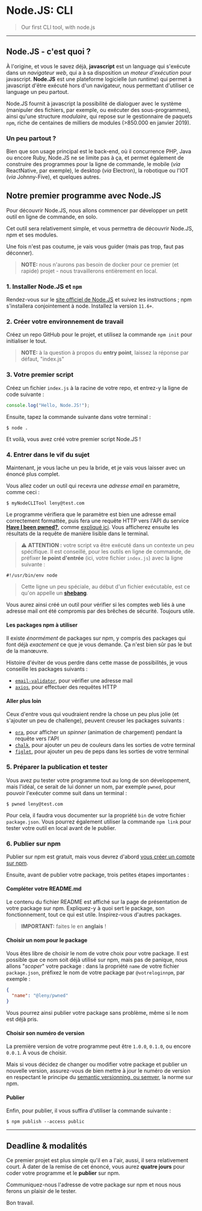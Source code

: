 # Node.JS: CLI

> Our first CLI tool, with node.js

* * *

## Node.JS - c'est quoi ?

À l'origine, et vous le savez déjà, **javascript** est un language qui s'exécute dans un *navigateur web*, qui a à sa disposition un *moteur d'exécution* pour javascript.
**Node.JS** est une plateforme logicielle (un *runtime*) qui permet à javascript d'être exécuté hors d'un navigateur, nous permettant d'utiliser ce language un peu partout.

Node.JS fournit à javascript la possibilité de dialoguer avec le système (manipuler des fichiers, par exemple, ou exécuter des sous-programmes), ainsi qu'une structure *modulaire*, qui repose sur le gestionnaire de paquets `npm`, riche de centaines de milliers de modules (>850.000 en janvier 2019).

### Un peu partout ?

Bien que son usage principal est le back-end, où il concurrence PHP, Java ou encore Ruby, Node.JS ne se limite pas à ça, et permet également de construire des programmes pour la ligne de commande, le mobile (*via* ReactNative, par exemple), le desktop (*via* Electron), la robotique ou l'IOT (*via* Johnny-Five), et quelques autres.

## Notre premier programme avec Node.JS

Pour découvrir Node.JS, nous allons commencer par développer un petit outil en ligne de commande, en solo.

Cet outil sera relativement simple, et vous permettra de découvrir Node.JS, npm et ses modules.

Une fois n'est pas coutume, je vais vous guider (mais pas trop, faut pas déconner).

> **NOTE:** nous n'aurons pas besoin de docker pour ce premier (et rapide) projet - nous travaillerons entièrement en local.

### 1. Installer Node.JS et `npm`

Rendez-vous sur le [site officiel de Node.JS](https://nodejs.org/en/) et suivez les instructions ; npm s'installera conjointement à node.
Installez la version `11.6+`.

### 2. Créer votre environnement de travail

Créez un repo GitHub pour le projet, et utilisez la commande `npm init` pour initialiser le tout.

> **NOTE:** à la question à propos du **entry point**, laissez la réponse par défaut, "index.js"

### 3. Votre premier script

Créez un fichier `index.js` à la racine de votre repo, et entrez-y la ligne de code suivante :

```javascript
console.log("Hello, Node.JS!");
```

Ensuite, tapez la commande suivante dans votre terminal :

	$ node .

Et voilà, vous avez créé votre premier script Node.JS !

### 4. Entrer dans le vif du sujet

Maintenant, je vous lache un peu la bride, et je vais vous laisser avec un énoncé plus complet.

Vous allez coder un outil qui recevra une *adresse email* en paramètre, comme ceci :

	$ myNodeCLITool leny@test.com

Le programme vérifiera que le paramètre est bien une adresse email correctement formattée, puis fera une requête HTTP vers l'API du service [**Have I been pwned?**](https://haveibeenpwned.com), comme [expliqué ici](https://haveibeenpwned.com/API/v2#BreachesForAccount).
Vous afficherez ensuite les résultats de la requête de manière lisible dans le terminal.

> ⚠️ **ATTENTION :** votre script va être exécuté dans un contexte un peu spécifique. Il est conseillé, pour les outils en ligne de commande, de préfixer **le point d'entrée** (ici, votre fichier `index.js`) avec la ligne suivante :

	#!/usr/bin/env node

> Cette ligne un peu spéciale, au début d'un fichier exécutable, est ce qu'on appelle un [**shebang**](https://fr.wikipedia.org/wiki/Shebang).

Vous aurez ainsi créé un outil pour vérifier si les comptes web liés à une adresse mail ont été compromis par des brêches de sécurité. Toujours utile.

#### Les packages npm à utiliser

Il existe *énormément* de packages sur npm, y compris des packages qui font déjà *exactement* ce que je vous demande.
Ça n'est bien sûr pas le but de la manœuvre.

Histoire d'éviter de vous perdre dans cette masse de possibilités, je vous conseille les packages suivants :

- [`email-validator`](https://www.npmjs.com/package/email-validator), pour vérifier une adresse mail
- [`axios`](https://www.npmjs.com/package/axios), pour effectuer des requêtes HTTP

#### Aller plus loin

Ceux d'entre vous qui voudraient rendre la chose un peu plus jolie (et s'ajouter un peu de challenge), peuvent creuser les packages suivants :

- [`ora`](https://www.npmjs.com/package/ora), pour afficher un *spinner* (animation de chargement) pendant la requête vers l'API
- [`chalk`](https://www.npmjs.com/package/chalk), pour ajouter un peu de couleurs dans les sorties de votre terminal
- [`figlet`](https://www.npmjs.com/package/figlet), pour ajouter un peu de peps dans les sorties de votre terminal

### 5. Préparer la publication et tester

Vous avez pu tester votre programme tout au long de son développement, mais l'idéal, ce serait de lui donner un nom, par exemple `pwned`, pour pouvoir l'exécuter comme suit dans un terminal :

	$ pwned leny@test.com

Pour cela, il faudra vous documenter sur la propriété `bin` de votre fichier `package.json`.
Vous pourrez également utiliser la commande `npm link` pour tester votre outil en local avant de le publier.

### 6. Publier sur npm

Publier sur npm est gratuit, mais vous devrez d'abord [vous créer un compte sur npm](https://www.npmjs.com/signup).

Ensuite, avant de publier votre package, trois petites étapes importantes :

#### Compléter votre README.md

Le contenu du fichier README est affiché sur la page de présentation de votre package sur npm.
Expliquez-y à quoi sert le package, son fonctionnement, tout ce qui est utile. Inspirez-vous d'autres packages.

> **IMPORTANT:** faites le en **anglais** !

#### Choisir un nom pour le package

Vous êtes libre de choisir le nom de votre choix pour votre package. Il est possible que ce nom soit déjà utilisé sur npm, mais pas de panique, nous allons "*scoper*" votre package : dans la propriété `name` de votre fichier `package.json`, préfixez le nom de votre package par `@votreloginnpm`, par exemple :

```json
{
  "name": "@leny/pwned"
}
```

Vous pourrez ainsi publier votre package sans problème, même si le nom est déjà pris.

#### Choisir son numéro de version

La première version de votre programme peut être `1.0.0`, `0.1.0`, ou encore `0.0.1`. À vous de choisir.

Mais si vous décidez de changer ou modifier votre package et publier un nouvelle version, assurez-vous de bien mettre à jour le numéro de version en respectant le principe du [semantic versionning, ou semver](https://semver.org), la norme sur npm.

#### Publier

Enfin, pour publier, il vous suffira d'utiliser la commande suivante :

	$ npm publish --access public

* * *

## Deadline & modalités

Ce premier projet est plus simple qu'il en a l'air, aussi, il sera relativement court.
À dater de la remise de cet énoncé, vous aurez **quatre jours** pour coder votre programme et le **publier** sur npm.

Communiquez-nous l'adresse de votre package sur npm et nous nous ferons un plaisir de le tester.

Bon travail.
